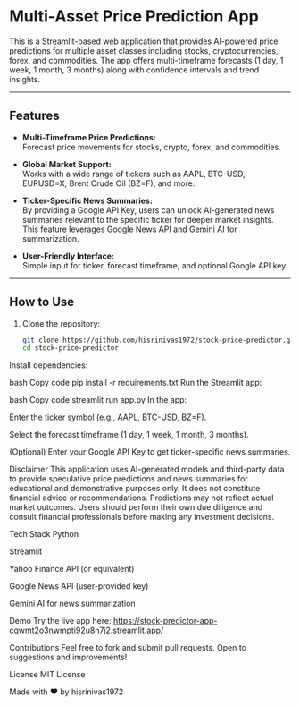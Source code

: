 # Multi-Asset Price Prediction App

This is a Streamlit-based web application that provides AI-powered price predictions for multiple asset classes including stocks, cryptocurrencies, forex, and commodities. The app offers multi-timeframe forecasts (1 day, 1 week, 1 month, 3 months) along with confidence intervals and trend insights.

---

## Features

- **Multi-Timeframe Price Predictions:**  
  Forecast price movements for stocks, crypto, forex, and commodities.

- **Global Market Support:**  
  Works with a wide range of tickers such as AAPL, BTC-USD, EURUSD=X, Brent Crude Oil (BZ=F), and more.

- **Ticker-Specific News Summaries:**  
  By providing a Google API Key, users can unlock AI-generated news summaries relevant to the specific ticker for deeper market insights. This feature leverages Google News API and Gemini AI for summarization.

- **User-Friendly Interface:**  
  Simple input for ticker, forecast timeframe, and optional Google API key.

---

## How to Use

1. Clone the repository:
   ```bash
   git clone https://github.com/hisrinivas1972/stock-price-predictor.git
   cd stock-price-predictor
Install dependencies:

bash
Copy code
pip install -r requirements.txt
Run the Streamlit app:

bash
Copy code
streamlit run app.py
In the app:

Enter the ticker symbol (e.g., AAPL, BTC-USD, BZ=F).

Select the forecast timeframe (1 day, 1 week, 1 month, 3 months).

(Optional) Enter your Google API Key to get ticker-specific news summaries.

Disclaimer
This application uses AI-generated models and third-party data to provide speculative price predictions and news summaries for educational and demonstrative purposes only. It does not constitute financial advice or recommendations. Predictions may not reflect actual market outcomes. Users should perform their own due diligence and consult financial professionals before making any investment decisions.

Tech Stack
Python

Streamlit

Yahoo Finance API (or equivalent)

Google News API (user-provided key)

Gemini AI for news summarization

Demo
Try the live app here:
https://stock-predictor-app-cqwmt2o3nwmpti92u8n7j2.streamlit.app/

Contributions
Feel free to fork and submit pull requests. Open to suggestions and improvements!

License
MIT License

Made with ❤️ by hisrinivas1972

